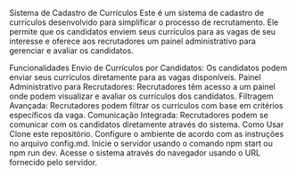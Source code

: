 Sistema de Cadastro de Currículos
Este é um sistema de cadastro de currículos desenvolvido para simplificar o processo de recrutamento. Ele permite que os candidatos enviem seus currículos para as vagas de seu interesse e oferece aos recrutadores um painel administrativo para gerenciar e avaliar os candidatos.

Funcionalidades
Envio de Currículos por Candidatos: Os candidatos podem enviar seus currículos diretamente para as vagas disponíveis.
Painel Administrativo para Recrutadores: Recrutadores têm acesso a um painel onde podem visualizar e avaliar os currículos dos candidatos.
Filtragem Avançada: Recrutadores podem filtrar os currículos com base em critérios específicos da vaga.
Comunicação Integrada: Recrutadores podem se comunicar com os candidatos diretamente através do sistema.
Como Usar
Clone este repositório.
Configure o ambiente de acordo com as instruções no arquivo config.md.
Inicie o servidor usando o comando npm start ou npm run dev.
Acesse o sistema através do navegador usando o URL fornecido pelo servidor.
